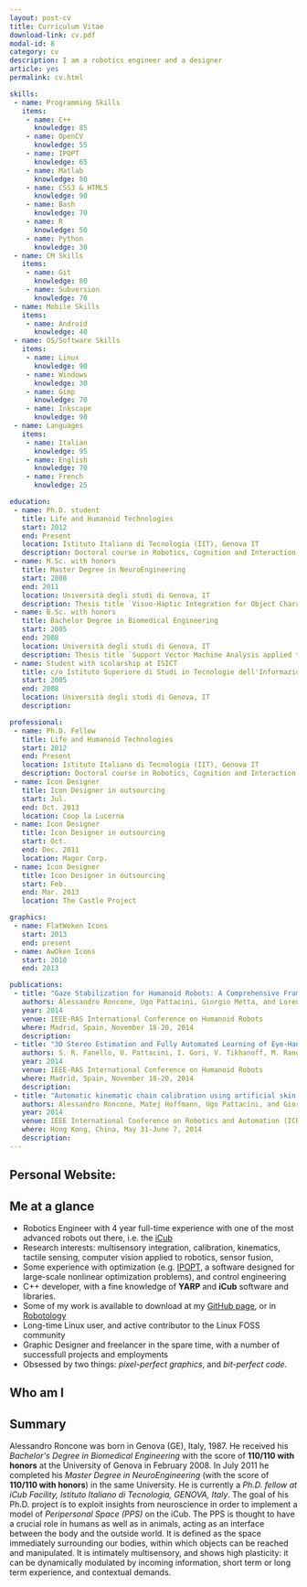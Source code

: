 ```yaml
---
layout: post-cv
title: Curriculum Vitae
download-link: cv.pdf
modal-id: 8
category: cv
description: I am a robotics engineer and a designer
article: yes
permalink: cv.html

skills:
 - name: Programming Skills
   items:
    - name: C++
      knowledge: 85
    - name: OpenCV
      knowledge: 55
    - name: IPOPT
      knowledge: 65
    - name: Matlab
      knowledge: 80
    - name: CSS3 & HTML5
      knowledge: 90
    - name: Bash
      knowledge: 70
    - name: R
      knowledge: 50
    - name: Python
      knowledge: 30
 - name: CM Skills
   items:
    - name: Git
      knowledge: 80
    - name: Subversion
      knowledge: 70
 - name: Mobile Skills
   items:
    - name: Android
      knowledge: 40
 - name: OS/Software Skills
   items: 
    - name: Linux
      knowledge: 90
    - name: Windows
      knowledge: 30
    - name: Gimp
      knowledge: 70
    - name: Inkscape
      knowledge: 90
 - name: Languages
   items:
    - name: Italian
      knowledge: 95
    - name: English
      knowledge: 70
    - name: French
      knowledge: 25

education:
 - name: Ph.D. student
   title: Life and Humanoid Technologies
   start: 2012
   end: Present
   location: Istituto Italiano di Tecnologia (IIT), Genova IT
   description: Doctoral course in Robotics, Cognition and Interaction Technologies
 - name: M.Sc. with honors
   title: Master Degree in NeuroEngineering
   start: 2008
   end: 2011
   location: Università degli studi di Genova, IT
   description: Thesis title `Visuo-Haptic Integration for Object Characterization in an Unstructured Environment`
 - name: B.Sc. with honors
   title: Bachelor Degree in Biomedical Engineering
   start: 2005
   end: 2008
   location: Università degli studi di Genova, IT
   description: Thesis title `Support Vector Machine Analysis applied to a Manipulator in a NonStructured Environment`
 - name: Student with scolarship at ISICT
   title: c/o Istituto Superiore di Studi in Tecnologie dell'Informazione e della Comunicazione
   start: 2005
   end: 2008
   location: Università degli studi di Genova, IT
   description: 

professional:
 - name: Ph.D. Fellow
   title: Life and Humanoid Technologies
   start: 2012
   end: Present
   location: Istituto Italiano di Tecnologia (IIT), Genova IT
   description: Doctoral course in Robotics, Cognition and Interaction Technologies
 - name: Icon Designer
   title: Icon Designer in outsourcing
   start: Jul.
   end: Oct. 2013
   location: Coop la Lucerna
 - name: Icon Designer
   title: Icon Designer in outsourcing
   start: Oct.
   end: Dec. 2011
   location: Magor Corp.
 - name: Icon Designer
   title: Icon Designer in outsourcing
   start: Feb.
   end: Mar. 2013
   location: The Castle Project

graphics:
 - name: FlatWoken Icons
   start: 2013
   end: present
 - name: AwOken Icons
   start: 2010
   end: 2013

publications:
 - title: "Gaze Stabilization for Humanoid Robots: A Comprehensive Framework"
   authors: Alessandro Roncone, Ugo Pattacini, Giorgio Metta, and Lorenzo Natale
   year: 2014
   venue: IEEE-RAS International Conference on Humanoid Robots
   where: Madrid, Spain, November 18-20, 2014
   description:
 - title: "3D Stereo Estimation and Fully Automated Learning of Eye-Hand Coordination in Humanoid Robots"
   authors: S. R. Fanello, U. Pattacini, I. Gori, V. Tikhanoff, M. Randazzo, A. Roncone, F. Odone, and G. Metta
   year: 2014
   venue: IEEE-RAS International Conference on Humanoid Robots
   where: Madrid, Spain, November 18-20, 2014
   description:
 - title: "Automatic kinematic chain calibration using artificial skin: self-touch in the iCub humanoid robot"
   authors: Alessandro Roncone, Matej Hoffmann, Ugo Pattacini, and Giorgio Metta
   year: 2014
   venue: IEEE International Conference on Robotics and Automation (ICRA)
   where: Hong Kong, China, May 31-June 7, 2014
   description:
---
```


<h2 class="only-print">Personal Website: <a href="http://alecive.github.io"></a></h2>

## Me at a glance

 * Robotics Engineer with 4 year full-time experience with one of the most advanced robots out there, i.e. the [iCub](http://www.icub.org)
 * Research interests: multisensory integration, calibration, kinematics, tactile sensing, computer vision applied to robotics, sensor fusion,
 * Some experience with optimization (e.g. [IPOPT](https://projects.coin-or.org/Ipopt), a software designed for large-scale nonlinear optimization problems), and control engineering
 * C++ developer, with a fine knowledge of **YARP** and **iCub** software and libraries.
 * Some of my work is available to download at my [GitHub page](http://github.com/alecive/), or in [Robotology](https://github.com/robotology)
 * Long-time Linux user, and active contributor to the Linux FOSS community
 * Graphic Designer and freelancer in the spare time, with a number of successfull projects and employments
 * Obsessed by two things: _pixel-perfect graphics_, and _bit-perfect code_.

## Who am I

## Summary

Alessandro Roncone was born in Genova (GE), Italy, 1987. He received his _Bachelor's Degree in Biomedical Engineering_ with the score of **110/110 with honors** at the University of Genova in February 2008. In July 2011 he completed his _Master Degree in NeuroEngineering_ (with the score of **110/110 with honors**) in the same University. He is currently a _Ph.D. fellow at iCub Facility, Istituto Italiano di Tecnologia, GENOVA, Italy_. The goal of his Ph.D. project is to exploit insights from neuroscience in order to implement a model of *Peripersonal Space (PPS)* on the iCub. The PPS is thought to have a crucial role in humans as well as in animals, acting as an interface between the body and the outside world. It is defined as the space immediately surrounding our bodies, within which objects can be reached and manipulated. It is intimately multisensory, and shows high plasticity: it can be dynamically modulated by incoming information, short term or long term experience, and contextual demands.